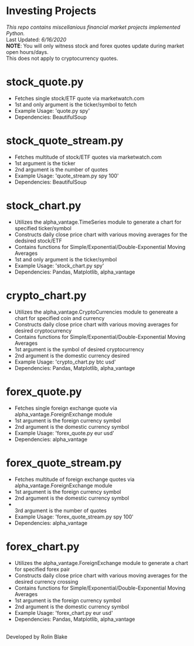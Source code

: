 # <b>Investing Projects</b>
<i>This repo contains miscellanious financial market projects implemented Python.</i><br />
Last Updated: <i>6/16/2020</i><br />
<b>NOTE</b>: You will only witness stock and forex quotes update during market open hours/days.<br />
This does not apply to cryptocurrency quotes.<br />

# stock_quote.py
<ul>
<li>Fetches single stock/ETF quote via marketwatch.com</li>
<li>1st and only argument is the ticker/symbol to fetch</li>
<li>Example Usage: 'quote.py spy'</li>
<li>Dependencies: BeautifulSoup</li></ul>

# stock_quote_stream.py
<ul>
<li>Fetches multitude of stock/ETF quotes via marketwatch.com</li>
<li>1st argument is the ticker</li>
<li>2nd argument is the number of quotes</li>
<li>Example Usage: 'quote_stream.py spy 100'</li>
<li>Dependencies: BeautifulSoup</li></ul>

# stock_chart.py
<ul>
<li>Utilizes the alpha_vantage.TimeSeries module to generate a chart for specified ticker/symbol</li>
<li>Constructs daily close price chart with various moving averages for the dedsired stock/ETF</li>
<li>Contains functions for Simple/Exponential/Double-Exponential Moving Averages</li>
<li>1st and only argument is the ticker/symbol</li>
<li>Example Usage: 'stock_chart.py spy'</li>
<li>Dependencies: Pandas, Matplotlib, alpha_vantage</li></ul>

# crypto_chart.py
<ul>
<li>Utilizes the alpha_vantage.CryptoCurrencies module to genereate a chart for specified coin and currency</li>
<li>Constructs daily close price chart with various moving averages for desired cryptocurrency</li>
<li>Contains functions for Simple/Exponential/Double-Exponential Moving Averages</li>
<li>1st argument is the symbol of desired cryptocurrency</li>
<li>2nd argument is the domestic currency desired</li>
<li>Example Usage: 'crypto_chart.py btc usd'</li>
<li>Dependencies: Pandas, Matplotlib, alpha_vantage</li></ul>

# forex_quote.py
<ul>
<li>Fetches single foreign exchange quote via alpha_vantage.ForeignExchange module</li>
<li>1st argument is the foreign currency symbol</li>
<li>2nd argument is the domestic currency symbol</li>
<li>Example Usage: 'forex_quote.py eur usd'</li>
<li>Dependencies: alpha_vantage</li></ul>

# forex_quote_stream.py
<ul>
<li>Fetches multitude of foreign exchange quotes via alpha_vantage.ForeignExchange module</li>
<li>1st argument is the foreign currency symbol</li>
<li>2nd argument is the domestic currency symbol</li>
<li></li>3rd argument is the number of quotes</li>
<li>Example Usage: 'forex_quote_stream.py spy 100'</li>
<li>Dependencies: alpha_vantage</li></ul>

# forex_chart.py
<ul>
<li>Utilizes the alpha_vantage.ForeignExchange module to generate a chart for specified forex pair</li>
<li>Constructs daily close price chart with various moving averages for the desired currency crossing</li>
<li>Contains functions for Simple/Exponential/Double-Exponential Moving Averages</li>
<li>1st argument is the foreign currency symbol</li>
<li>2nd argument is the domestic currency symbol</li>
<li>Example Usage: 'forex_chart.py eur usd'</li>
<li>Dependencies: Pandas, Matplotlib, alpha_vantage</li></ul>
<br />
Developed by Rolin Blake  


